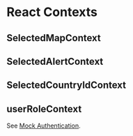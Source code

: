 # React Contexts

## SelectedMapContext

## SelectedAlertContext

## SelectedCountryIdContext


## userRoleContext

See [Mock Authentication](/docs/frontend/mock-authentication).